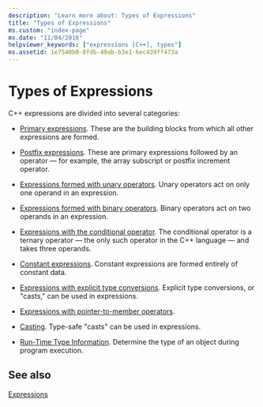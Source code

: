 ```yaml
---
description: "Learn more about: Types of Expressions"
title: "Types of Expressions"
ms.custom: "index-page"
ms.date: "11/04/2016"
helpviewer_keywords: ["expressions [C++], types"]
ms.assetid: 1e7540b0-8fdb-49ab-b3e1-6ec439ff473a
---
```

# Types of Expressions

C++ expressions are divided into several categories:

- [Primary expressions](../cpp/primary-expressions.md). These are the building blocks from which all other expressions are formed.

- [Postfix expressions](../cpp/postfix-expressions.md). These are primary expressions followed by an operator — for example, the array subscript or postfix increment operator.

- [Expressions formed with unary operators](../cpp/expressions-with-unary-operators.md). Unary operators act on only one operand in an expression.

- [Expressions formed with binary operators](../cpp/expressions-with-binary-operators.md). Binary operators act on two operands in an expression.

- [Expressions with the conditional operator](../cpp/conditional-operator-q.md). The conditional operator is a ternary operator — the only such operator in the C++ language — and takes three operands.

- [Constant expressions](../cpp/cpp-constant-expressions.md). Constant expressions are formed entirely of constant data.

- [Expressions with explicit type conversions](explicit-type-conversion-operator-parens.md). Explicit type conversions, or "casts," can be used in expressions.

- [Expressions with pointer-to-member operators](../cpp/pointer-to-member-operators-dot-star-and-star.md).

- [Casting](../cpp/casting.md). Type-safe "casts" can be used in expressions.

- [Run-Time Type Information](../cpp/run-time-type-information.md). Determine the type of an object during program execution.

## See also

[Expressions](../cpp/expressions-cpp.md)

